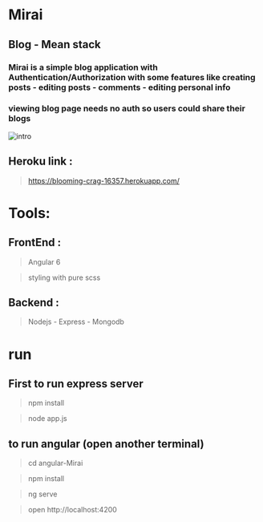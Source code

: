# Mirai
## Blog - Mean stack
### Mirai is a simple blog application with Authentication/Authorization with some features like creating posts - editing posts -  comments - editing personal info
### viewing blog page needs no auth so users could share their blogs

![intro](angular-Mirai/src/assets/demo.gif) 


## Heroku link :
> https://blooming-crag-16357.herokuapp.com/

# Tools:
## FrontEnd :
> Angular 6

> styling with pure scss

## Backend :
> Nodejs - Express - Mongodb

# run
## First to run express server
> npm install

> node app.js

## to run angular (open another terminal)
> cd angular-Mirai

> npm install

> ng serve

> open http://localhost:4200
